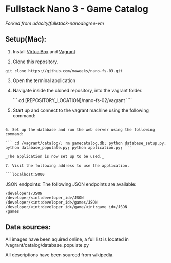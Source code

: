 Fullstack Nano 3 - Game Catalog
=======================================
_Forked from udacity/fullstack-nanodegree-vm_

Setup(Mac):
-----------

1. Install [VirtualBox](https://www.virtualbox.org) and [Vagrant](http://vagrantup.com/)

2. Clone this repository.

  ``` git clone https://github.com/maweeks/nano-fs-03.git ```

3. Open the terminal application

4. Navigate inside the cloned repository, into the vagrant folder.

	``` cd [REPOSITORY_LOCATION]/nano-fs-02/vagrant ````

5. Start up and connect to the vagrant machine using the following command:

  ``` vagrant up; vagrant ssh; '''

6. Set up the database and run the web server using the following command:

  ``` cd /vagrant/catalog/; rm gamecatalog.db; python database_setup.py; python database_populate.py; python application.py; ```

_The application is now set up to be used._

7. Visit the following address to use the application.

 ```localhost:5000
 ```

JSON endpoints:
The following JSON endpoints are available:
 ```/JSON
 /developers/JSON
 /developer/<int:developer_id>/JSON
 /developer/<int:developer_id>/games/JSON
 /developer/<int:developer_id>/game/<int:game_id>/JSON
 /games
 ```

Data sources:
-------------
All images have been aquired online, a full list is located in /vagrant/catalog/database_populate.py

All descriptions have been sourced from wikipedia.
